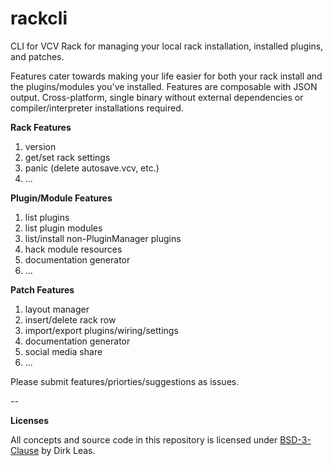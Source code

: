 # rackcli
CLI for VCV Rack for managing your local rack installation, installed plugins, and patches.

Features cater towards making your life easier for both your rack install and the plugins/modules you've installed. Features are composable with JSON output. Cross-platform, single binary without external dependencies or compiler/interpreter installations required.

**Rack Features**
1. version
1. get/set rack settings
1. panic (delete autosave.vcv, etc.)
1. ...

**Plugin/Module Features**
1. list plugins
1. list plugin modules
1. list/install non-PluginManager plugins
1. hack module resources
1. documentation generator
1. ...

**Patch Features**
1. layout manager
1. insert/delete rack row
1. import/export plugins/wiring/settings
1. documentation generator
1. social media share
1. ...

Please submit features/priorties/suggestions as issues.

--

**Licenses**

All concepts and source code in this repository is licensed under [BSD-3-Clause](LICENSE.txt) by Dirk Leas.

